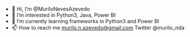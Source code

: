 - 👋 Hi, I’m @MuriloNevesAzevedo
- 👀 I’m interested in Python3, Java, Power BI
- 🌱 I’m currently learning frameworks in Python3 and Power BI
- 📫 How to reach me murilo.n.azevedo@gmail.com Twitter @murilo_nda

<!---
MuriloNevesAzevedo/MuriloNevesAzevedo is a ✨ special ✨ repository because its `README.md` (this file) appears on your GitHub profile.
You can click the Preview link to take a look at your changes.
--->
